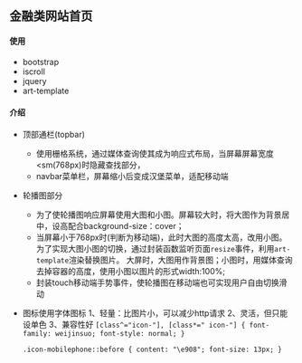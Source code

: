 ## 金融类网站首页

#### 使用

- bootstrap
- iscroll
- jquery
- art-template

#### 介绍

- 顶部通栏(topbar)

  + 使用栅格系统，通过媒体查询使其成为响应式布局，当屏幕屏幕宽度<sm(768px)时隐藏查找部分， 
  + navbar菜单栏，屏幕缩小后变成汉堡菜单，适配移动端

- 轮播图部分

  + 为了使轮播图响应屏幕使用大图和小图。屏幕较大时，将大图作为背景居中，设高配合background-size：cover；
  + 当屏幕小于768px时(判断为移动端)，此时大图的高度太高，改用小图。 为了实现大图小图的切换，通过封装函数监听页面`resize`事件，利用`art-template`渲染替换图片。 大屏时，大图用作背景图；小图时，用媒体查询去掉容器的高度，使用小图以图片的形式width:100%;
  + 封装touch移动端手势事件，使轮播图在移动端也可实现用户自由切换滑动

- 图标使用字体图标 1、轻量：比图片小，可以减少http请求 2、灵活，但只能设单色 3、兼容性好 `[class^="icon-"], [class*=" icon-"] { font-family: weijinsuo; font-style: normal; }`

  `.icon-mobilephone::before { content: "\e908"; font-size: 13px; }`

